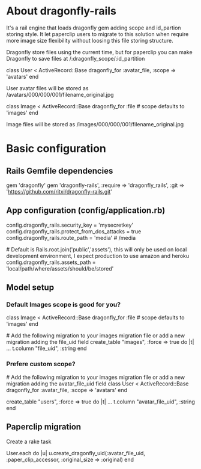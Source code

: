 # About dragonfly-rails

It's a rail engine that loads dragonfly gem adding scope and id_partion storing style. It let paperclip users to migrate to this solution when require more image size flexibility without loosing this file storing structure.

Dragonfly store files using the current time, but for paperclip you can make Dragonfly to save files at /:dragonfly_scope/:id_partition

class User < ActiveRecord::Base
  dragonfly_for :avatar_file, :scope => 'avatars'
end

User avatar files will be stored as /avatars/000/000/001/filename_original.jpg

class Image < ActiveRecord::Base
  dragonfly_for :file # scope defaults to 'images'
end

Image files will be stored as /images/000/000/001/filename_original.jpg


# Basic configuration

## Rails Gemfile dependencies

gem 'dragonfly'
gem 'dragonfly-rails', :require => 'dragonfly_rails', :git => 'https://github.com/ritxi/dragonfly-rails.git'

## App configuration (config/application.rb)

config.dragonfly_rails.security_key = 'mysecretkey'
config.dragonfly_rails.protect_from_dos_attacks = true
config.dragonfly_rails.route_path = 'media' # /media

\# Default is Rails.root.join('public','assets'), this will only be used on local development environment, I expect production to use amazon and heroku
config.dragonfly_rails.assets_path = 'local/path/where/assets/should/be/stored'

## Model setup

### Default Images scope is good for you?

class Image < ActiveRecord::Base
  dragonfly_for :file # scope defaults to 'images'
end

\# Add the following migration to your images migration file or add a new migration adding the file_uid field
create_table "images", :force => true do |t|
  ...
  t.column "file_uid", :string
end

### Prefere custom scope?

\# Add the following migration to your images migration file or add a new migration adding the avatar_file_uid field
class User < ActiveRecord::Base
  dragonfly_for :avatar_file, :scope => 'avatars'
end

create_table "users", :force => true do |t|
  ...
  t.column "avatar_file_uid", :string
end

## Paperclip migration

Create a rake task

User.each do |u|
  u.create_dragonfly_uid(:avatar_file_uid, :paper_clip_accessor, :original_size => :original)
end